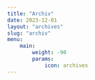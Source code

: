 ```yaml
---
title: "Archiv"
date: 2023-12-01
layout: "archives"
slug: "archiv"
menu:
    main:
        weight: -90
        params: 
            icon: archives
---
```

